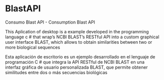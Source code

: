 # BlastAPI
 Consumo Blast API - Consumption Blast API 
 
 This Aplication of desktop is a example developed in the programming language c #  that wrap’s NCBI BLAST’s RESTful API into a custom graphical user interface BLAST, which allows to obtain similarities between two or more biological sequences

Esta aplicación de escritorio es un ejemplo desarrollado en el lenguaje de programación C # que integra la API RESTful de NCBI BLAST en una interfaz gráfica de usuario personalizada BLAST, que permite obtener similitudes entre dos o más secuencias biológicas
